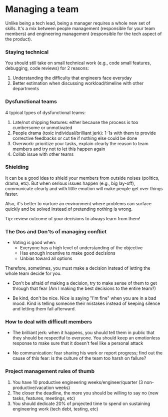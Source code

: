 # Managing a team

Unlike being a tech lead, being a manager requires a whole new set of skills.
It's a mix between people management (responsible for your team members) 
and engineering management (responsible for the tech aspect of the product).

### Staying technical

You should still take on small technical work (e.g., code small features, debugging, code reviews) for 2 reasons:
1. Understanding the difficulty that engineers face everyday
2. Better estimation when discussing workload/timeline with other departments

### Dysfunctional teams

4 typical types of dysfunctional teams:
1. Late/not shipping features: either because the process is too cumbersome or unmotivated
2. People drama (toxic individual/brilliant jerk): 1-1s with them to provide corrective feedbacks or cut tie if nothing else could be done
3. Overwork: prioritize your tasks, explain clearly the reason to team members and try not to let this happen again 
4. Collab issue with other teams

### Shielding

It can be a good idea to shield your members from outside noises (politics, drama, etc).
But when serious issues happen (e.g., big lay-off), communicate clearly and with little emotion will make people get over things faster.

Also, it's better to nurture an environment where problems can surface quickly and be solved instead of pretending nothing is wrong.

Tip: review outcome of your decisions to always learn from them!

### The Dos and Don'ts of managing conflict

* Voting is good when:
  - Everyone has a high level of understanding of the objective
  - Has enough incentive to make good decisions
  - Unbias toward all options

Therefore, sometimes, you must make a decision instead of letting the whole team decide for you.

* Don't be afraid of making a decision, try to make sense of them to get through that fear 
(Am I making the best decisions to the entire team?)

* Be kind, don't be nice. Nice is saying "I'm fine" when you are in a bad mood.
Kind is telling someone their mistakes instead of keeping silence and letting them fail afterward.

### How to deal with difficult members

* The brilliant jerk: when it happens, you should tell them in public that they should be respectful to everyone.
You should keep an emotionless response to make sure that it doesn't feel like a personal attack

* No communication: fear sharing his work or report progress; find out the cause of this fear:
is the culture of the team too harsh on failure?

### Project management rules of thumb

1. You have 10 productive engineering weeks/engineer/quarter (3 non-productive/vacation weeks)
2. The closer the deadline, the more you should be willing to say no (new tasks, features, meetings, etc)
3. You should dedicate 20% of projected time to spend on sustaining engineering work (tech debt, testing, etc)
